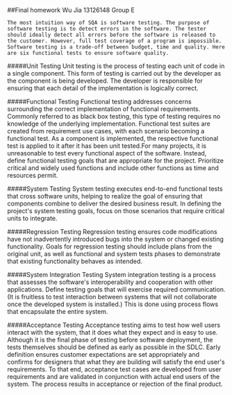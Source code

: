 ##Final homework
Wu Jia  13126148  Group E

    The most intuition way of SQA is software testing. The purpose of software testing is to detect errors in the software. The tester should ideally detect all errors before the software is released to the customer. However, full test coverage of a program is impossible. Software testing is a trade-off between budget, time and quality. Here are six functional tests to ensure software quality.

#####Unit Testing
    Unit testing is the process of testing each unit of code in a single component. This form of testing is carried out by the developer as the component is being developed. The developer is responsible for ensuring that each detail of the implementation is logically correct.

#####Functional Testing
    Functional testing addresses concerns surrounding the correct implementation of functional requirements. Commonly referred to as black box testing, this type of testing requires no knowledge of the underlying implementation.
Functional test suites are created from requirement use cases, with each scenario becoming a functional test. As a component is implemented, the respective functional test is applied to it after it has been unit tested.For many projects, it is unreasonable to test every functional aspect of the software. Instead, define functional testing goals that are appropriate for the project. Prioritize critical and widely used functions and include other functions as time and resources permit.

#####System Testing
    System testing executes end-to-end functional tests that cross software units, helping to realize the goal of ensuring that components combine to deliver the desired business result. In defining the project's system testing goals, focus on those scenarios that require critical units to integrate.

#####Regression Testing
    Regression testing ensures code modifications have not inadvertently introduced bugs into the system or changed existing functionality. Goals for regression testing should include plans from the original unit, as well as functional and system tests phases to demonstrate that existing functionality behaves as intended.

#####System Integration Testing
    System integration testing is a process that assesses the software's interoperability and cooperation with other applications. Define testing goals that will exercise required communication. (It is fruitless to test interaction between systems that will not collaborate once the developed system is installed.) This is done using process flows that encapsulate the entire system.

#####Acceptance Testing
    Acceptance testing aims to test how well users interact with the system, that it does what they expect and is easy to use. Although it is the final phase of testing before software deployment, the tests themselves should be defined as early as possible in the SDLC. Early definition ensures customer expectations are set appropriately and confirms for designers that what they are building will satisfy the end user's requirements. To that end, acceptance test cases are developed from user requirements and are validated in conjunction with actual end users of the system. The process results in acceptance or rejection of the final product.
